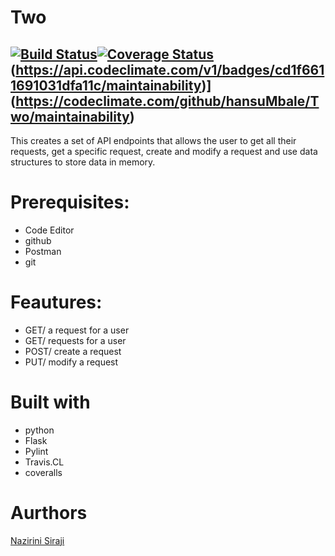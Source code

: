 # Two
## [![Build Status](https://travis-ci.org/hansuMbale/Two.svg?branch=master)](https://travis-ci.org/hansuMbale/Two)[![Coverage Status](https://coveralls.io/repos/github/hansuMbale/Two/badge.svg?branch=master)](https://coveralls.io/github/hansuMbale/Two?branch=master)(https://api.codeclimate.com/v1/badges/cd1f6611691031dfa11c/maintainability)](https://codeclimate.com/github/hansuMbale/Two/maintainability)
This creates a set of API endpoints that allows the user to get all their requests, get a specific request, create and modify a request and use data structures to store data in memory.

# Prerequisites:
 * Code Editor
 * github
 * Postman
 * git
 
 # Feautures:
* GET/ a request for a user
* GET/ requests for a user
* POST/ create a request
* PUT/ modify a request

# Built with
* python
* Flask
* Pylint
* Travis.CL
* coveralls

# Aurthors
[Nazirini Siraji](https://github.com/hansuMbale/Two)
